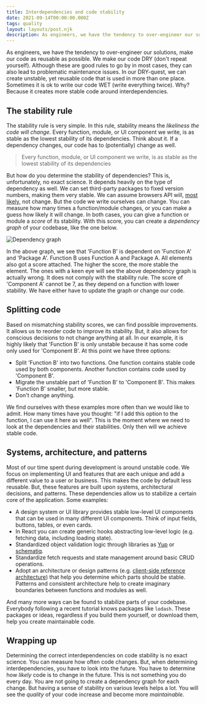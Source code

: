 ```yaml
---
title: Interdependencies and code stability
date: 2021-09-14T00:00:00.000Z
tags: quality
layout: layouts/post.njk
description: As engineers, we have the tendency to over-engineer our solutions, make our code as reusable as possible. We make our code DRY. But in this quest, we often create unstable code.
---
```


As engineers, we have the tendency to over-engineer our solutions, make our code as reusable as possible. We make our code DRY (don't repeat yourself). Although these are good rules to go by in most cases, they can also lead to problematic maintenance issues. In our DRY-quest, we can create unstable, yet reusable code that is used in more than one place. Sometimes it is ok to write our code WET (write everything twice). Why? Because it creates more stable code around interdependencies.

## The stability rule

The stability rule is very simple. In this rule, stability means the _likeliness the code will change_. Every function, module, or UI component we write, is as stable as the lowest stability of its dependencies. Think about it. If a dependency changes, our code has to (potentially) change as well.

> Every function, module, or UI component we write, is as stable as the lowest stability of its dependencies

But how do you determine the stability of dependencies? This is, unfortunately, no exact science. It depends heavily on the type of dependency as well. We can set third-party packages to fixed version numbers, making them very stable. We can assume browsers API will, [most likely](https://www.techradar.com/news/google-reverses-embarrassing-website-breaking-chrome-update), not change. But the code we write ourselves can change. You can measure how many times a function/module changes, or you can make a guess how likely it will change. In both cases, you can give a function or module a _score_ of its stability. With this score, you can create a _dependency graph_ of your codebase, like the one below.

![Dependency graph](/img/dependency-graph.png)

In the above graph, we see that 'Function B' is dependent on 'Function A' and 'Package A'. Function B uses Function A and Package A. All elements also got a score attached. The higher the score, the more stable the element. The ones with a keen eye will see the above dependency graph is actually wrong. It does not comply with the stability rule. The score of 'Component A' cannot be 7, as they depend on a function with lower stability. We have either have to update the graph or change our code.

## Splitting code

Based on mismatching stability scores, we can find possible improvements. It allows us to reorder code to improve its stability. But, it also allows for conscious decisions to not change anything at all. In our example, it is highly likely that 'Function B' is only unstable because it has some code only used for 'Component B'. At this point we have three options:

- Split 'Function B' into two functions. One function contains stable code used by both components. Another function contains code used by 'Component B'.
- Migrate the unstable part of 'Function B' to 'Component B'. This makes 'Function B' smaller, but more stable.
- Don't change anything.

We find ourselves with these examples more often than we would like to admit. How many times have you thought: "if I add this option to the function, I can use it here as well". This is the moment where we need to look at the dependencies and their stabilities. Only then will we achieve stable code.

## Systems, architecture, and patterns

Most of our time spent during development is around unstable code. We focus on implementing UI and features that are each unique and add a different value to a user or business. This makes the code by default less reusable. But, these features are built upon systems, architectural decisions, and patterns. These dependencies allow us to stabilize a certain core of the application. Some examples:

- A design system or UI library provides stable low-level UI components that can be used in many different UI components. Think of input fields, buttons, tables, or even cards.
- In React you can create generic hooks abstracting low-level logic (e.g. fetching data, including loading state).
- Standardized object validation logic through libraries as [Yup](https://github.com/jquense/yup) or [schematiq](https://github.com/kevtiq/schematiq#object-validation).
- Standardize fetch requests and state management around basic CRUD operations.
- Adopt an architecture or design patterns (e.g. [client-side reference architecture](https://github.com/kevtiq/reference-architecture)) that help you determine which parts should be stable. Patterns and consistent architecture help to create imaginary boundaries between functions and modules as well.

And many more ways can be found to stabilize parts of your codebase. Everybody following a recent tutorial knows packages like `lodash`. These packages or ideas, regardless if you build them yourself, or download them, help you create maintainable code.

## Wrapping up

Determining the correct interdependencies on code stability is no exact science. You can measure how often code changes. But, when determining interdependencies, you have to look into the future. You have to determine how _likely_ code is to change in the future. This is not something you do every day. You are not going to create a dependency graph for each change. But having a sense of stability on various levels helps a lot. You will see the _quality_ of your code increase and become more _maintainable_.
